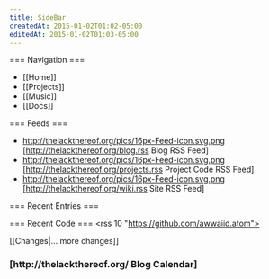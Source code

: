```yaml
---
title: SideBar
createdAt: 2015-01-02T01:02-05:00
editedAt: 2015-01-02T01:03-05:00
---
```


=== Navigation ===
* [[Home]]
* [[Projects]]
* [[Music]]
* [[Docs]]

=== Feeds ===
* http://thelackthereof.org/pics/16px-Feed-icon.svg.png [http://thelackthereof.org/blog.rss Blog RSS Feed]
* http://thelackthereof.org/pics/16px-Feed-icon.svg.png [http://thelackthereof.org/projects.rss Project Code RSS Feed]
* http://thelackthereof.org/pics/16px-Feed-icon.svg.png [http://thelackthereof.org/wiki.rss Site RSS Feed]

=== Recent Entries ===
<headlines>

=== Recent Code ===
<rss 10 "https://github.com/awwaiid.atom">

<SimpleChanges>[[Changes|... more changes]]

<h3>[http://thelackthereof.org/ Blog Calendar]</h3><Calendar>

